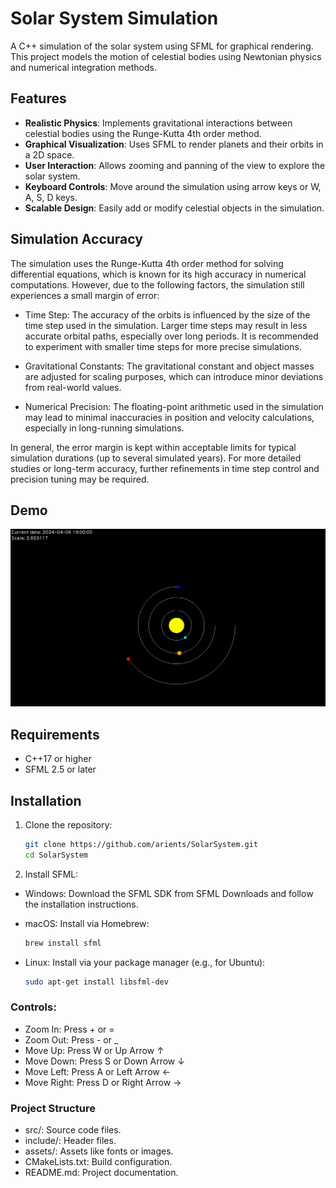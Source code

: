 # Solar System Simulation

A C++ simulation of the solar system using SFML for graphical rendering. This project models the motion of celestial bodies using Newtonian physics and numerical integration methods.

## Features

- **Realistic Physics**: Implements gravitational interactions between celestial bodies using the Runge-Kutta 4th order method.
- **Graphical Visualization**: Uses SFML to render planets and their orbits in a 2D space.
- **User Interaction**: Allows zooming and panning of the view to explore the solar system.
- **Keyboard Controls**: Move around the simulation using arrow keys or W, A, S, D keys.
- **Scalable Design**: Easily add or modify celestial objects in the simulation.

## Simulation Accuracy
The simulation uses the Runge-Kutta 4th order method for solving differential equations, which is known for its high accuracy in numerical computations. However, due to the following factors, the simulation still experiences a small margin of error:

- Time Step: The accuracy of the orbits is influenced by the size of the time step used in the simulation. Larger time steps may result in less accurate orbital paths, especially over long periods. It is recommended to experiment with smaller time steps for more precise simulations.


- Gravitational Constants: The gravitational constant and object masses are adjusted for scaling purposes, which can introduce minor deviations from real-world values.


- Numerical Precision: The floating-point arithmetic used in the simulation may lead to minimal inaccuracies in position and velocity calculations, especially in long-running simulations.


In general, the error margin is kept within acceptable limits for typical simulation durations (up to several simulated years). For more detailed studies or long-term accuracy, further refinements in time step control and precision tuning may be required.

## Demo


![Solar System Simulation Screenshot](assets/screenshot.png)


## Requirements

- C++17 or higher
- SFML 2.5 or later

## Installation

1. Clone the repository:
   ```bash
   git clone https://github.com/arients/SolarSystem.git
   cd SolarSystem
   
2. Install SFML:
- Windows: Download the SFML SDK from SFML Downloads and follow the installation instructions.

- macOS: Install via Homebrew:
    ```bash
    brew install sfml
- Linux: Install via your package manager (e.g., for Ubuntu):
    ```bash
    sudo apt-get install libsfml-dev

### Controls:
- Zoom In: Press + or = 
- Zoom Out: Press - or _
- Move Up: Press W or Up Arrow ↑ 
- Move Down: Press S or Down Arrow ↓
- Move Left: Press A or Left Arrow ←
- Move Right: Press D or Right Arrow →

### Project Structure
- src/: Source code files. 
- include/: Header files. 
- assets/: Assets like fonts or images. 
- CMakeLists.txt: Build configuration. 
- README.md: Project documentation.
